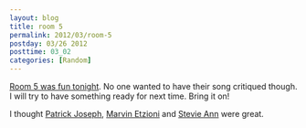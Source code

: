 ```yaml
---
layout: blog
title: room 5
permalink: 2012/03/room-5
postday: 03/26 2012
posttime: 03_02
categories: [Random]
---
```


<a href="https://www.facebook.com/events/275233522556565/">Room 5 was fun tonight</a>. No one wanted to have their song critiqued though. I will try to have something ready for next time. Bring it on!

I thought <a href="https://www.facebook.com/patrickjosephinfo">Patrick Joseph</a>, <a href="http://www.nodepression.com/profiles/blogs/marvin-etzioni-marvin-country">Marvin Etzioni</a> and <a href="https://www.facebook.com/pages/Stevie-Ann/107977435896946">Stevie Ann</a> were great.
